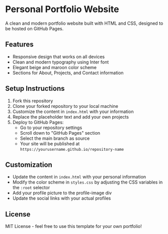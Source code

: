 # Personal Portfolio Website

A clean and modern portfolio website built with HTML and CSS, designed to be hosted on GitHub Pages.

## Features

- Responsive design that works on all devices
- Clean and modern typography using Inter font
- Elegant beige and maroon color scheme
- Sections for About, Projects, and Contact information

## Setup Instructions

1. Fork this repository
2. Clone your forked repository to your local machine
3. Customize the content in `index.html` with your information
4. Replace the placeholder text and add your own projects
5. Deploy to GitHub Pages:
   - Go to your repository settings
   - Scroll down to "GitHub Pages" section
   - Select the main branch as source
   - Your site will be published at `https://yourusername.github.io/repository-name`

## Customization

- Update the content in `index.html` with your personal information
- Modify the color scheme in `styles.css` by adjusting the CSS variables in the `:root` selector
- Add your profile picture to the profile-image div
- Update the social links with your actual profiles

## License

MIT License - feel free to use this template for your own portfolio! 